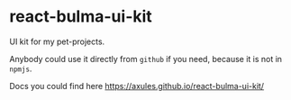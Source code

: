 # react-bulma-ui-kit

UI kit for my pet-projects. 

Anybody could use it directly from `github` if you need, because it is not in `npmjs`.

Docs you could find here https://axules.github.io/react-bulma-ui-kit/

